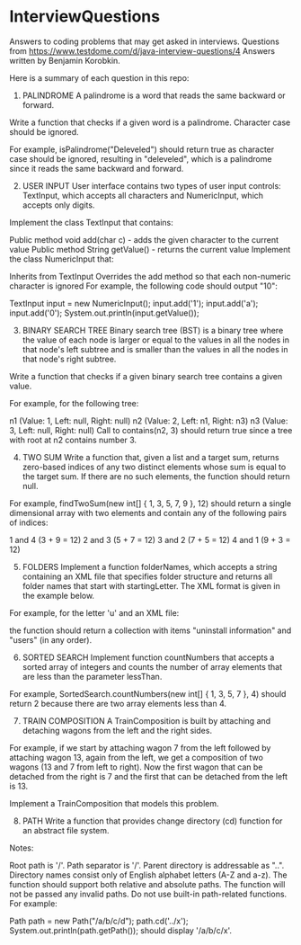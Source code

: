 # InterviewQuestions
Answers to coding problems that may get asked in interviews.
Questions from https://www.testdome.com/d/java-interview-questions/4
Answers written by Benjamin Korobkin.

Here is a summary of each question in this repo:

1) PALINDROME
A palindrome is a word that reads the same backward or forward.

Write a function that checks if a given word is a palindrome. Character case should be ignored.

For example, isPalindrome("Deleveled") should return true as character case should be ignored, resulting in "deleveled", which is a palindrome since it reads the same backward and forward.

2) USER INPUT
User interface contains two types of user input controls: TextInput, which accepts all characters and NumericInput, which accepts only digits.

Implement the class TextInput that contains:

Public method void add(char c) - adds the given character to the current value
Public method String getValue() - returns the current value
Implement the class NumericInput that:

Inherits from TextInput
Overrides the add method so that each non-numeric character is ignored
For example, the following code should output "10":

TextInput input = new NumericInput();
input.add('1');
input.add('a');
input.add('0');
System.out.println(input.getValue());

3) BINARY SEARCH TREE
Binary search tree (BST) is a binary tree where the value of each node is larger or equal to the values in all the nodes in that node's left subtree and is smaller than the values in all the nodes in that node's right subtree.

Write a function that checks if a given binary search tree contains a given value.

For example, for the following tree:

n1 (Value: 1, Left: null, Right: null)
n2 (Value: 2, Left: n1, Right: n3)
n3 (Value: 3, Left: null, Right: null)
Call to contains(n2, 3) should return true since a tree with root at n2 contains number 3.

4) TWO SUM
Write a function that, given a list and a target sum, returns zero-based indices of any two distinct elements whose sum is equal to the target sum. If there are no such elements, the function should return null.

For example, findTwoSum(new int[] { 1, 3, 5, 7, 9 }, 12) should return a single dimensional array with two elements and contain any of the following pairs of indices:

1 and 4 (3 + 9 = 12)
2 and 3 (5 + 7 = 12)
3 and 2 (7 + 5 = 12)
4 and 1 (9 + 3 = 12)

5) FOLDERS
Implement a function folderNames, which accepts a string containing an XML file that specifies folder structure and returns all folder names that start with startingLetter. The XML format is given in the example below.

For example, for the letter 'u' and an XML file:

<?xml version="1.0" encoding="UTF-8"?>
<folder name="c">
    <folder name="program files">
        <folder name="uninstall information" />
    </folder>
    <folder name="users" />
</folder>
the function should return a collection with items "uninstall information" and "users" (in any order).

6) SORTED SEARCH
Implement function countNumbers that accepts a sorted array of integers and counts the number of array elements that are less than the parameter lessThan.

For example, SortedSearch.countNumbers(new int[] { 1, 3, 5, 7 }, 4) should return 2 because there are two array elements less than 4.

7) TRAIN COMPOSITION
A TrainComposition is built by attaching and detaching wagons from the left and the right sides.

For example, if we start by attaching wagon 7 from the left followed by attaching wagon 13, again from the left, we get a composition of two wagons (13 and 7 from left to right). Now the first wagon that can be detached from the right is 7 and the first that can be detached from the left is 13.

Implement a TrainComposition that models this problem.

8) PATH
Write a function that provides change directory (cd) function for an abstract file system.

Notes:

Root path is '/'.
Path separator is '/'.
Parent directory is addressable as "..".
Directory names consist only of English alphabet letters (A-Z and a-z).
The function should support both relative and absolute paths.
The function will not be passed any invalid paths.
Do not use built-in path-related functions.
For example:

Path path = new Path("/a/b/c/d");
path.cd('../x');
System.out.println(path.getPath());
should display '/a/b/c/x'.

